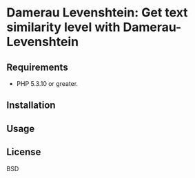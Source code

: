 # Damerau Levenshtein: Get text similarity level with Damerau-Levenshtein

## Requirements

* PHP 5.3.10 or greater.

## Installation

## Usage

## License

BSD
